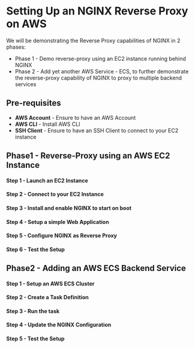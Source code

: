 # Setting Up an NGINX Reverse Proxy on AWS

We will be demonstrating the Reverse Proxy capabilities of NGINX in 2 phases:
  * Phase 1 - Demo reverse-proxy using an EC2 instance running behind NGINX
  * Phase 2 - Add yet another AWS Service - ECS, to further demonstrate the reverse-proxy capability of NGINX to proxy to multiple  backend services
  
## Pre-requisites

* **AWS Account** - Ensure to have an AWS Account
* **AWS CLI** - Install AWS CLI
* **SSH Client** - Ensure to have an SSH Client to connect to your EC2 instance

## Phase1 - Reverse-Proxy using an AWS EC2 Instance
#### Step 1 - Launch an EC2 Instance
#### Step 2 - Connect to your EC2 Instance
#### Step 3 - Install and enable NGINX to start on boot
#### Step 4 - Setup a simple Web Application
#### Step 5 - Configure NGINX as Reverse Proxy
#### Step 6 - Test the Setup

## Phase2 - Adding an AWS ECS Backend Service
#### Step 1 - Setup an AWS ECS Cluster
#### Step 2 - Create a Task Definition
#### Step 3 - Run the task
#### Step 4 - Update the NGINX Configuration
#### Step 5 - Test the Setup


